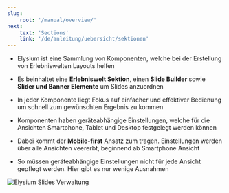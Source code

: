 ```yaml
---
slug:
    root: '/manual/overview/'
next:
    text: 'Sections'
    link: '/de/anleitung/uebersicht/sektionen'
---
```


<script setup lang="ts">
    import { css } from 'styled-system/css'
</script>

- Elysium ist eine Sammlung von Komponenten, welche bei der Erstellung von Erlebniswelten Layouts helfen
- Es beinhaltet eine **Erlebniswelt Sektion**, einen **Slide Builder** sowie **Slider und Banner Elemente** um Slides anzuordnen
- In jeder Komponente liegt Fokus auf einfacher und effektiver Bedienung um schnell zum gewünschten Ergebnis zu kommen
  
- Komponenten haben geräteabhängige Einstellungen, welche für die Ansichten Smartphone, Tablet und Desktop festgelegt werden können
- Dabei kommt der **Mobile-first** Ansatz zum tragen. Einstellungen werden über alle Ansichten veererbt, beginnend ab Smartphone Ansicht
- So müssen geräteabhängige Einstellungen nicht für jede Ansicht gepflegt werden. Hier gibt es nur wenige Ausnahmen

<Grid>
    <Column
        :cols-md="6"
        :cols-xl="3">
        <Image 
            src="/images/admin-cms-block-auswahl.png" 
            alt="Elysium Slides Verwaltung" 
            />
    </Column>
</Grid>